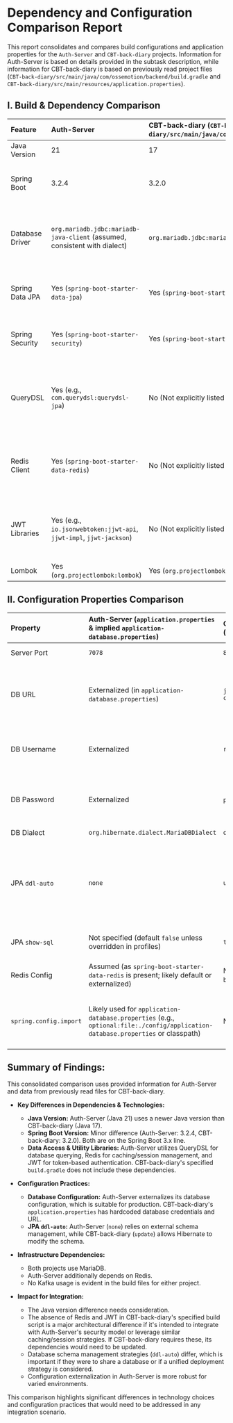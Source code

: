 # Dependency and Configuration Comparison Report

This report consolidates and compares build configurations and application properties for the `Auth-Server` and `CBT-back-diary` projects. Information for Auth-Server is based on details provided in the subtask description, while information for CBT-back-diary is based on previously read project files (`CBT-back-diary/src/main/java/com/ossemotion/backend/build.gradle` and `CBT-back-diary/src/main/resources/application.properties`).

## I. Build & Dependency Comparison

| Feature         | Auth-Server                                                               | CBT-back-diary (`CBT-back-diary/src/main/java/com/ossemotion/backend/build.gradle`) | Notes                                                                                                 |
| :-------------- | :------------------------------------------------------------------------ | :---------------------------------------------------------------------------------- | :---------------------------------------------------------------------------------------------------- |
| Java Version    | 21                                                                        | 17                                                                                  | Difference in Java versions.                                                                          |
| Spring Boot     | 3.2.4                                                                     | 3.2.0                                                                               | Minor version difference. Both are Spring Boot 3.x.                                                   |
| Database Driver | `org.mariadb.jdbc:mariadb-java-client` (assumed, consistent with dialect) | `org.mariadb.jdbc:mariadb-java-client`                                              | Both use MariaDB. Version for CBT-back-diary likely managed by Spring Boot.                           |
| Spring Data JPA | Yes (`spring-boot-starter-data-jpa`)                                      | Yes (`spring-boot-starter-data-jpa`)                                                | Consistent. Versions tied to respective Spring Boot versions.                                         |
| Spring Security | Yes (`spring-boot-starter-security`)                                      | Yes (`spring-boot-starter-security`)                                                | Consistent. Versions tied to respective Spring Boot versions.                                         |
| QueryDSL        | Yes (e.g., `com.querydsl:querydsl-jpa`)                                   | No (Not explicitly listed in its `build.gradle`)                                    | Auth-Server utilizes QueryDSL for data access; CBT-back-diary does not (based on its `build.gradle`). |
| Redis Client    | Yes (`spring-boot-starter-data-redis`)                                    | No (Not explicitly listed in its `build.gradle`)                                    | Auth-Server uses Redis; CBT-back-diary does not appear to (based on its `build.gradle`).              |
| JWT Libraries   | Yes (e.g., `io.jsonwebtoken:jjwt-api`, `jjwt-impl`, `jjwt-jackson`)       | No (Not explicitly listed in its `build.gradle`)                                    | Auth-Server uses JWT for token-based authentication; CBT-back-diary does not appear to.               |
| Lombok          | Yes (`org.projectlombok:lombok`)                                          | Yes (`org.projectlombok:lombok`)                                                    | Consistent.                                                                                           |

## II. Configuration Properties Comparison

| Property               | Auth-Server (`application.properties` & implied `application-database.properties`)                                              | CBT-back-diary (`src/main/resources/application.properties`)             | Notes                                                                                                     |
| :--------------------- | :------------------------------------------------------------------------------------------------------------------------------ | :----------------------------------------------------------------------- | :-------------------------------------------------------------------------------------------------------- |
| Server Port            | `7078`                                                                                                                          | `8080`                                                                   | Different ports.                                                                                          |
| DB URL                 | Externalized (in `application-database.properties`)                                                                             | `jdbc:mariadb://localhost:3306/emotion_db?createDatabaseIfNotExist=true` | Auth-Server uses externalized config. CBT-back-diary uses `emotion_db`.                                   |
| DB Username            | Externalized                                                                                                                    | `root`                                                                   | Auth-Server externalizes. CBT-back-diary uses `root`.                                                     |
| DB Password            | Externalized                                                                                                                    | `password` (hardcoded)                                                   | Auth-Server externalizes. CBT-back-diary has hardcoded password.                                          |
| DB Dialect             | `org.hibernate.dialect.MariaDBDialect`                                                                                          | `org.hibernate.dialect.MariaDBDialect`                                   | Consistent.                                                                                               |
| JPA `ddl-auto`         | `none`                                                                                                                          | `update`                                                                 | Different strategies. Auth-Server expects schema to be managed externally. CBT-back-diary allows updates. |
| JPA `show-sql`         | Not specified (default `false` unless overridden in profiles)                                                                   | `true`                                                                   | CBT-back-diary logs SQL.                                                                                  |
| Redis Config           | Assumed (as `spring-boot-starter-data-redis` is present; likely default or externalized)                                        | N/A (No Redis dependency listed in its `build.gradle`)                   | Auth-Server is configured for Redis.                                                                      |
| `spring.config.import` | Likely used for `application-database.properties` (e.g., `optional:file:./config/application-database.properties` or classpath) | Not present                                                              | Auth-Server uses externalized properties for database.                                                    |

## Summary of Findings:

This consolidated comparison uses provided information for Auth-Server and data from previously read files for CBT-back-diary.

- **Key Differences in Dependencies & Technologies:**

  - **Java Version:** Auth-Server (Java 21) uses a newer Java version than CBT-back-diary (Java 17).
  - **Spring Boot Version:** Minor difference (Auth-Server: 3.2.4, CBT-back-diary: 3.2.0). Both are on the Spring Boot 3.x line.
  - **Data Access & Utility Libraries:** Auth-Server utilizes QueryDSL for database querying, Redis for caching/session management, and JWT for token-based authentication. CBT-back-diary's specified `build.gradle` does not include these dependencies.

- **Configuration Practices:**

  - **Database Configuration:** Auth-Server externalizes its database configuration, which is suitable for production. CBT-back-diary's `application.properties` has hardcoded database credentials and URL.
  - **JPA `ddl-auto`:** Auth-Server (`none`) relies on external schema management, while CBT-back-diary (`update`) allows Hibernate to modify the schema.

- **Infrastructure Dependencies:**

  - Both projects use MariaDB.
  - Auth-Server additionally depends on Redis.
  - No Kafka usage is evident in the build files for either project.

- **Impact for Integration:**
  - The Java version difference needs consideration.
  - The absence of Redis and JWT in CBT-back-diary's specified build script is a major architectural difference if it's intended to integrate with Auth-Server's security model or leverage similar caching/session strategies. If CBT-back-diary requires these, its dependencies would need to be updated.
  - Database schema management strategies (`ddl-auto`) differ, which is important if they were to share a database or if a unified deployment strategy is considered.
  - Configuration externalization in Auth-Server is more robust for varied environments.

This comparison highlights significant differences in technology choices and configuration practices that would need to be addressed in any integration scenario.
